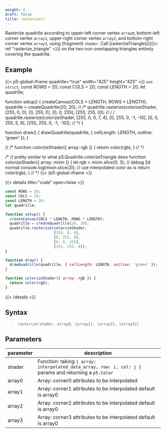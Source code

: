 ```yaml
---
weight: 4
draft: false
title: rasterize()
---
```


Rasterize quadrille according to upper-left corner vertex `array0`, bottom-left corner vertex `array1`, upper-right corner vertex `array2`, and bottom-right corner vertex `array3`,  using (fragment) `shader`. Call [rasterizeTriangle()]({{< ref "rasterize_triangle" >}}) on the two non-overlapping triangles entirely covering the quadrille.

## Example

{{< p5-global-iframe quadrille="true" width="425" height="425" >}}
`use strict`;
const ROWS = 20;
const COLS = 20;
const LENGTH = 20;
let quadrille;

function setup() {
  createCanvas(COLS * LENGTH, ROWS * LENGTH);
  quadrille = createQuadrille(20, 20);
  // /*
  quadrille.rasterize(colorizeShader,
                      [255, 0, 0],
                      [0, 255, 0],
                      [0, 0, 255],
                      [255, 255, 0]);
  // */
  /*
  quadrille.rasterize(colorizeShader,
                      [255, 0, 0, 7, 4],
                      [0, 255, 0, -1, -10],
                      [0, 0, 255, 5, 8],
                      [255, 255, 0, -1, -10]);
  // */
}

function draw() {
  drawQuadrille(quadrille, { cellLength: LENGTH, outline: 'green' });
}

// /*
function colorizeShader({ array: rgb }) {
  return color(rgb);
}
// */

/*
// pretty similar to what p5.Quadrille.colorizeTriangle does
function colorizeShader({ array: mixin }) {
  let rgb = mixin.slice(0, 3);
  // debug 2d normal
  console.log(mixin.slice(3));
  // use interpolated color as is
  return color(rgb);
}
// */
{{< /p5-global-iframe >}}

{{< details title="code" open=false >}}
```js
const ROWS = 20;
const COLS = 20;
const LENGTH = 20;
let quadrille;

function setup() {
  createCanvas(COLS * LENGTH, ROWS * LENGTH);
  quadrille = createQuadrille(20, 20);
  quadrille.rasterize(colorizeShader,
                      [255, 0, 0],
                      [0, 255, 0],
                      [0, 0, 255],
                      [255, 255, 0]);
}

function draw() {
  drawQuadrille(quadrille, { cellLength: LENGTH, outline: 'green' });
}

function colorizeShader({ array: rgb }) {
  return color(rgb);
}
```
{{< /details >}}

## Syntax

> `rasterize(shader, array0, [array1], [array2], [array3])`

## Parameters

| parameter | description                                                                                             |
|-----------|---------------------------------------------------------------------------------------------------------|
| shader    | Function: taking `{ array: interpolated_data_array, row: i, col: j }` params and returning a `p5.Color` |
| array0    | Array: corner0 attributes to be interpolated                                                            |
| array1    | Array: corner1 attributes to be interpolated default is array0                                          |
| array2    | Array: corner2 attributes to be interpolated default is array0                                          |
| array3    | Array: corner3 attributes to be interpolated default is array0                                          |